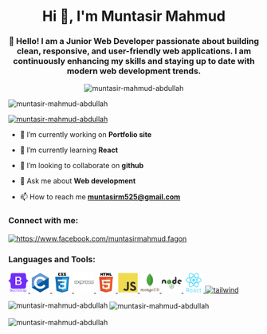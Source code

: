 <h1 align="center">Hi 👋, I'm Muntasir Mahmud</h1>
<h3 align="center">👋 Hello! I am a Junior Web Developer passionate about building clean, responsive, and user-friendly web applications. I am continuously enhancing my skills and staying up to date with modern web development trends.</h3>
<p align="center"> <img src="https://i.ibb.co.com/RM2swWM/Web-2.png" alt="muntasir-mahmud-abdullah" /> </p>
<p align="left"> <img src="https://komarev.com/ghpvc/?username=muntasir-mahmud-abdullah&label=Profile%20views&color=0e75b6&style=flat" alt="muntasir-mahmud-abdullah" /> </p>

<p align="left"> <a href="https://github.com/ryo-ma/github-profile-trophy"><img src="https://github-profile-trophy.vercel.app/?username=muntasir-mahmud-abdullah" alt="muntasir-mahmud-abdullah" /></a> </p>

- 🔭 I’m currently working on **Portfolio site**

- 🌱 I’m currently learning **React**

- 👯 I’m looking to collaborate on **github**

- 💬 Ask me about **Web development**

- 📫 How to reach me **muntasirm525@gmail.com**

<h3 align="left">Connect with me:</h3>
<p align="left">
<a href="https://fb.com/https://www.facebook.com/muntasirmahmud.fagon" target="blank"><img align="center" src="https://raw.githubusercontent.com/rahuldkjain/github-profile-readme-generator/master/src/images/icons/Social/facebook.svg" alt="https://www.facebook.com/muntasirmahmud.fagon" height="30" width="40" /></a>
</p>

<h3 align="left">Languages and Tools:</h3>
<p align="left"> <a href="https://getbootstrap.com" target="_blank" rel="noreferrer"> <img src="https://raw.githubusercontent.com/devicons/devicon/master/icons/bootstrap/bootstrap-plain-wordmark.svg" alt="bootstrap" width="40" height="40"/> </a> <a href="https://www.cprogramming.com/" target="_blank" rel="noreferrer"> <img src="https://raw.githubusercontent.com/devicons/devicon/master/icons/c/c-original.svg" alt="c" width="40" height="40"/> </a> <a href="https://www.w3schools.com/css/" target="_blank" rel="noreferrer"> <img src="https://raw.githubusercontent.com/devicons/devicon/master/icons/css3/css3-original-wordmark.svg" alt="css3" width="40" height="40"/> </a> <a href="https://expressjs.com" target="_blank" rel="noreferrer"> <img src="https://raw.githubusercontent.com/devicons/devicon/master/icons/express/express-original-wordmark.svg" alt="express" width="40" height="40"/> </a> <a href="https://www.w3.org/html/" target="_blank" rel="noreferrer"> <img src="https://raw.githubusercontent.com/devicons/devicon/master/icons/html5/html5-original-wordmark.svg" alt="html5" width="40" height="40"/> </a> <a href="https://developer.mozilla.org/en-US/docs/Web/JavaScript" target="_blank" rel="noreferrer"> <img src="https://raw.githubusercontent.com/devicons/devicon/master/icons/javascript/javascript-original.svg" alt="javascript" width="40" height="40"/> </a> <a href="https://www.mongodb.com/" target="_blank" rel="noreferrer"> <img src="https://raw.githubusercontent.com/devicons/devicon/master/icons/mongodb/mongodb-original-wordmark.svg" alt="mongodb" width="40" height="40"/> </a> <a href="https://nodejs.org" target="_blank" rel="noreferrer"> <img src="https://raw.githubusercontent.com/devicons/devicon/master/icons/nodejs/nodejs-original-wordmark.svg" alt="nodejs" width="40" height="40"/> </a> <a href="https://reactjs.org/" target="_blank" rel="noreferrer"> <img src="https://raw.githubusercontent.com/devicons/devicon/master/icons/react/react-original-wordmark.svg" alt="react" width="40" height="40"/> </a> <a href="https://tailwindcss.com/" target="_blank" rel="noreferrer"> <img src="https://www.vectorlogo.zone/logos/tailwindcss/tailwindcss-icon.svg" alt="tailwind" width="40" height="40"/> </a> </p>

<p><img align="left" src="https://github-readme-stats.vercel.app/api/top-langs?username=muntasir-mahmud-abdullah&show_icons=true&locale=en&layout=compact" alt="muntasir-mahmud-abdullah" /></p>

<p>&nbsp;<img align="center" src="https://github-readme-stats.vercel.app/api?username=muntasir-mahmud-abdullah&show_icons=true&locale=en" alt="muntasir-mahmud-abdullah" /></p>

<p><img align="center" src="https://github-readme-streak-stats.herokuapp.com/?user=muntasir-mahmud-abdullah&" alt="muntasir-mahmud-abdullah" /></p>
